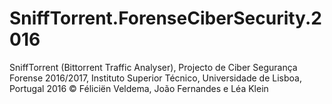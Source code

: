 # SniffTorrent.ForenseCiberSecurity.2016
SniffTorrent (Bittorrent Traffic Analyser), Projecto de Ciber Segurança Forense 2016/2017, Instituto Superior Técnico, Universidade de Lisboa, Portugal
2016 © Féliciën Veldema, João Fernandes e Léa Klein
